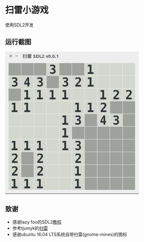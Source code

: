 # 扫雷小游戏

使用SDL2开发

## 运行截图

![](README.assets/screenshot.png)

## 致谢

- 感谢lazy foo的SDL2[教程](http://lazyfoo.net/tutorials/SDL/index.php)
- 参考tjumyk的[扫雷](https://github.com/tjumyk/mine-sweeper)
- 感谢ubuntu 16.04 LTS系统自带扫雷(gnome-mines)的图标
